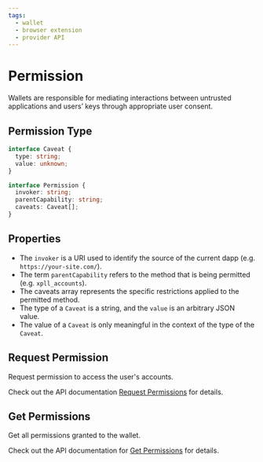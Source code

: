 ```yaml
---
tags:
  - wallet
  - browser extension
  - provider API
---
```


# Permission

Wallets are responsible for mediating interactions between untrusted applications
and users’ keys through appropriate user consent.

## Permission Type

```ts
interface Caveat {
  type: string;
  value: unknown;
}

interface Permission {
  invoker: string;
  parentCapability: string;
  caveats: Caveat[];
}
```

## Properties

- The `invoker` is a URI used to identify the source of the current dapp (e.g. `https://your-site.com/`).
- The term `parentCapability` refers to the method that is being permitted (e.g. `xpll_accounts`).
- The caveats array represents the specific restrictions applied to the permitted method.
- The type of a `Caveat` is a string, and the `value` is an arbitrary JSON value.
- The value of a `Caveat` is only meaningful in the context of the type of the `Caveat`.

## Request Permission

Request permission to access the user's accounts.

Check out the API documentation [Request Permissions](./api_documentation.md#request-permission) for details.

## Get Permissions

Get all permissions granted to the wallet.

Check out the API documentation for [Get Permissions](./api_documentation.md#get-permissions) for details.

